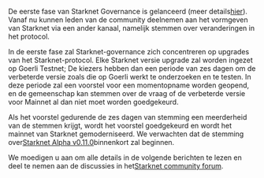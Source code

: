 De eerste fase van Starknet Governance is gelanceerd (meer details[hier](https://www.starknet.io/en/posts/governance/starknets-governance-first-phase)). Vanaf nu kunnen leden van de community deelnemen aan het vormgeven van Starknet via een ander kanaal, namelijk stemmen over veranderingen in het protocol.

In de eerste fase zal Starknet-governance zich concentreren op upgrades van het Starknet-protocol. Elke Starknet versie upgrade zal worden ingezet op Goerli Testnet; De kiezers hebben dan een periode van zes dagen om de verbeterde versie zoals die op Goerli werkt te onderzoeken en te testen. In deze periode zal een voorstel voor een momentopname worden geopend, en de gemeenschap kan stemmen over de vraag of de verbeterde versie voor Mainnet al dan niet moet worden goedgekeurd.

Als het voorstel gedurende de zes dagen van stemming een meerderheid van de stemmen krijgt, wordt het voorstel goedgekeurd en wordt het mainnet van Starknet gemoderniseerd. We verwachten dat de stemming over[Starknet Alpha v0.11.0](https://docs.starknet.io/documentation/starknet_versions/upcoming_versions/#what_to_expect)binnenkort zal beginnen.

We moedigen u aan om alle details in de volgende berichten te lezen en deel te nemen aan de discussies in het[Starknet community forum](https://community.starknet.io/).
